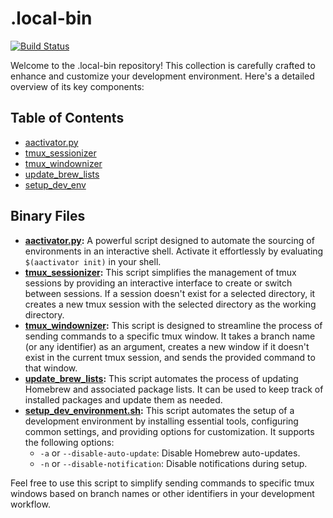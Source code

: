 # .local-bin

[![Build Status](https://travis-ci.org/your-username/.local-bin.svg?branch=main)](https://travis-ci.org/your-username/.local-bin)

Welcome to the .local-bin repository! This collection is carefully crafted to enhance and customize your development environment. Here's a detailed overview of its key components:

## Table of Contents

- [aactivator.py](#aactivatorpy)
- [tmux_sessionizer](#tmux_sessionizer)
- [tmux_windownizer](#tmux_windownizer)
- [update_brew_lists](#update_brew_lists)
- [setup_dev_env](#setup_dev_env)

## Binary Files

- **[aactivator.py](docs/aactivator/Usage.md):** A powerful script designed to automate the sourcing of environments in an interactive shell. Activate it effortlessly by evaluating `$(aactivator init)` in your shell.
- **[tmux_sessionizer](docs/tmux_sessionizer/Usage.md):** This script simplifies the management of tmux sessions by providing an interactive interface to create or switch between sessions. If a session doesn't exist for a selected directory, it creates a new tmux session with the selected directory as the working directory.
- **[tmux_windownizer](docs/tmux_windownizer/Usage.md):** This script is designed to streamline the process of sending commands to a specific tmux window. It takes a branch name (or any identifier) as an argument, creates a new window if it doesn't exist in the current tmux session, and sends the provided command to that window.
- **[update_brew_lists](docs/update_brew_lists/Usage.md):** This script automates the process of updating Homebrew and associated package lists. It can be used to keep track of installed packages and update them as needed.
- **[setup_dev_environment.sh](docs/setup_dev_env/Usage.md):** This script automates the setup of a development environment by installing essential tools, configuring common settings, and providing options for customization. It supports the following options:
  - `-a` or `--disable-auto-update`: Disable Homebrew auto-updates.
  - `-n` or `--disable-notification`: Disable notifications during setup.

Feel free to use this script to simplify sending commands to specific tmux windows based on branch names or other identifiers in your development workflow.

